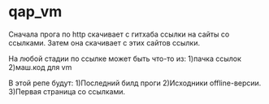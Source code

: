 # qap_vm
Сначала прога по http скачивает с гитхаба ссылки на сайты со ссылками.
Затем она скачивает с этих сайтов ссылки.

На любой стадии по ссылке может быть что-то из:
1)пачка ссылок
2)маш.код для vm

В этой репе будут:
1)Последний билд проги
2)Исходники offline-версии.
3)Первая страница со ссылками.
